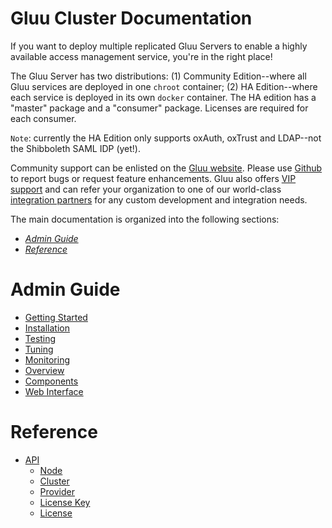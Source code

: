# Gluu Cluster Documentation

If you want to deploy multiple replicated Gluu Servers to enable a highly available access management service,
you're in the right place!

The Gluu Server has two distributions: (1) Community Edition--where all Gluu services are deployed in one `chroot`
container; (2) HA Edition--where each service is deployed in its own `docker` container. The HA edition has a "master" 
package and a "consumer" package. Licenses are required for each consumer. 

`Note`: currently the HA Edition only supports oxAuth, oxTrust and LDAP--not the Shibboleth SAML IDP (yet!).

Community support can be enlisted on the [Gluu website](http://support.gluu.org). Please use
[Github](http://github.com/GluuFederation) to report bugs or request feature enhancements. Gluu also offers
[VIP support](http://gluu.org/pricing) and can refer your organization to one of our world-class
[integration partners](http://gluu.org/current-partners) for any custom development and integration needs.

The main documentation is organized into the following sections:

- *[Admin Guide](#admin-guide)*
- *[Reference](#reference)*

# Admin Guide
- [Getting Started](./admin-guide/getting-started/index.md)
- [Installation](./admin-guide/installation/index.md)
- [Testing](./admin-guide/testing/index.md)
- [Tuning](./admin-guide/tuning/index.md)
- [Monitoring](./admin-guide/monitoring/index.md)
- [Overview](./admin-guide/overview/index.md)
- [Components](./admin-guide/components/index.md)
- [Web Interface](./admin-guide/webui/index.md)

# Reference
- [API](./reference/api/index.md)
  - [Node](./reference/api/node.md)
  - [Cluster](./reference/api/cluster.md)
  - [Provider](./reference/api/provider.md)
  - [License Key](./reference/api/license_key.md)
  - [License](./reference/api/license.md)
